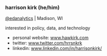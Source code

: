 ### harrison kirk (he/him)

[@edanalytics](https://github.com/edanalytics) | Madison, WI

interested in policy, data, and technology

- personal website: www.hawkirk.com
- twitter: www.twitter.com/hrrsnkrk
- linkedin: www.linkedin.com/in/harrisonkirk/


<!---
hawkirk/hawkirk is a ✨ special ✨ repository because its `README.md` (this file) appears on your GitHub profile.
You can click the Preview link to take a look at your changes.
--->
